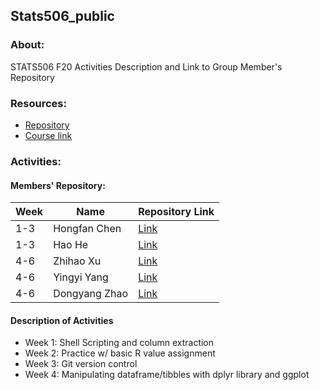 ## Stats506_public
### About: 
STATS506 F20 Activities Description and Link to Group Member's Repository
### Resources: 
* [Repository](https://github.com/jbhender/Stats506_F20/tree/master/activities/)
* [Course link](https://umich.instructure.com/courses/394304)

### Activities:
#### Members' Repository:
Week| Name | Repository Link
------------ | ------------ | -------------
1-3|Hongfan Chen | [Link](https://github.com/HongfanChen/Stats506_public)
1-3|Hao He | [Link](https://github.com/hhaohe513/Stats506_public)
4-6|Zhihao Xu| [Link](https://github.com/ZhihaoXu/Stats506_public)
4-6|Yingyi Yang|[Link](https://github.com/YingyiYang/Stats506_public)
4-6|Dongyang Zhao|[Link](https://github.com/zhaodyleo/STATS506_F20)

#### Description of Activities 
* Week 1: Shell Scripting and column extraction  
* Week 2: Practice w/ basic R value assignment
* Week 3: Git version control
* Week 4: Manipulating dataframe/tibbles with dplyr library and ggplot
